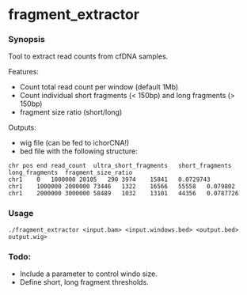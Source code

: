 # fragment_extractor

### Synopsis
Tool to extract read counts from cfDNA samples.

Features:
- Count total read count per window (default 1Mb)
- Count individual short fragments (< 150bp) and long fragments (> 150bp)
- fragment size ratio (short/long)

Outputs:
- wig file (can be fed to ichorCNA!)
- bed file with the following structure:
```
chr	pos	end	read_count	ultra_short_fragments	short_fragments	long_fragments	fragment_size_ratio
chr1	0	1000000	20105	290	3974	15841	0.0729743
chr1	1000000	2000000	73446	1322	16566	55558	0.079802
chr1	2000000	3000000	58489	1032	13101	44356	0.0787726
```
### Usage
```
./fragment_extractor <input.bam> <input.windows.bed> <output.bed> output.wig>
```

### Todo:
- Include a parameter to control windo size.
- Define short, long fragment thresholds.
